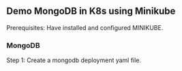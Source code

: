 ## Demo MongoDB in K8s using Minikube
 Prerequisites: Have installed and configured MINIKUBE.

 ### MongoDB

 Step 1: Create a mongodb deployment yaml file.